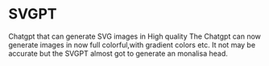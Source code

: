 # SVGPT
Chatgpt that can generate SVG images in High quality
The Chatgpt can now generate images in now full colorful,with gradient colors etc.
It not may be accurate but the SVGPT almost got to generate an monalisa head.
